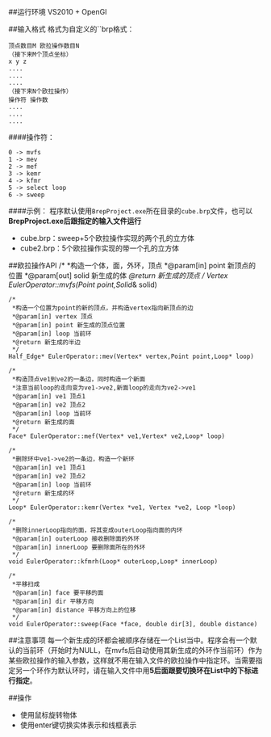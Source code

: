 ##运行环境
VS2010 + OpenGl

##输入格式
格式为自定义的``brp格式：
```
顶点数目M 欧拉操作数目N
（接下来M个顶点坐标）
x y z
....
....
....
（接下来N个欧拉操作）
操作符 操作数
....
....
....
```

####操作符：
```
0 -> mvfs
1 -> mev
2 -> mef
3 -> kemr
4 -> kfmr
5 -> select loop
6 -> sweep
```

####示例：
程序默认使用``BrepProject.exe``所在目录的``cube.brp``文件，也可以**BrepProject.exe后跟指定的输入文件运行**
- cube.brp：sweep+5个欧拉操作实现的两个孔的立方体
- cube2.brp：5个欧拉操作实现的带一个孔的立方体

##欧拉操作API
    /*
     *构造一个体，面，外环，顶点
     *@param[in] point 新顶点的位置
     *@param[out] solid 新生成的体
     *@return 新生成的顶点
     */
    Vertex* EulerOperator::mvfs(Point point,Solid*& solid)

    /*
     *构造一个位置为point的新的顶点，并构造vertex指向新顶点的边
     *@param[in] vertex 顶点
     *@param[in] point 新生成的顶点位置
     *@param[in] loop 当前环
     *@return 新生成的半边
     */
    Half_Edge* EulerOperator::mev(Vertex* vertex,Point point,Loop* loop)

    /*
     *构造顶点ve1到ve2的一条边，同时构造一个新面
     *注意当前loop的走向变为ve1->ve2,新面loop的走向为ve2->ve1
     *@param[in] ve1 顶点1
     *@param[in] ve2 顶点2
     *@param[in] loop 当前环
     *@return 新生成的面
     */
    Face* EulerOperator::mef(Vertex* ve1,Vertex* ve2,Loop* loop)

    /*
     *删除环中ve1->ve2的一条边，构造一个新环
     *@param[in] ve1 顶点1
     *@param[in] ve2 顶点2
     *@param[in] loop 当前环
     *@return 新生成的环
     */
    Loop* EulerOperator::kemr(Vertex *ve1, Vertex *ve2, Loop *loop)

    /*
     *删除innerLoop指向的面，将其变成outerLoop指向面的内环
     *@param[in] outerLoop 接收删除面的外环
     *@param[in] innerLoop 要删除面所在的外环
     */
    void EulerOperator::kfmrh(Loop* outerLoop,Loop* innerLoop)

    /*
     *平移扫成
     *@param[in] face 要平移的面
     *@param[in] dir 平移方向
     *@param[in] distance 平移方向上的位移
     */
    void EulerOperator::sweep(Face *face, double dir[3], double distance)

##注意事项
每一个新生成的环都会被顺序存储在一个List当中。程序会有一个默认的当前环（开始时为NULL，在mvfs后自动使用其新生成的外环作当前环）作为某些欧拉操作的输入参数，这样就不用在输入文件的欧拉操作中指定环。当需要指定另一个环作为默认环时，请在输入文件中用**5后面跟要切换环在List中的下标进行指定**。

##操作
- 使用鼠标旋转物体
- 使用enter键切换实体表示和线框表示